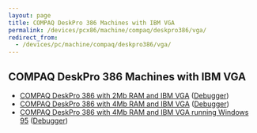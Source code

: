 ```yaml
---
layout: page
title: COMPAQ DeskPro 386 Machines with IBM VGA
permalink: /devices/pcx86/machine/compaq/deskpro386/vga/
redirect_from:
  - /devices/pc/machine/compaq/deskpro386/vga/
---
```


COMPAQ DeskPro 386 Machines with IBM VGA 
---

* [COMPAQ DeskPro 386 with 2Mb RAM and IBM VGA](2048kb/) ([Debugger](2048kb/debugger/))
* [COMPAQ DeskPro 386 with 4Mb RAM and IBM VGA](4096kb/) ([Debugger](4096kb/debugger/))
* [COMPAQ DeskPro 386 with 4Mb RAM and IBM VGA running Windows 95](/disks/pcx86/windows/win95/4.00.950/) ([Debugger](/disks/pcx86/windows/win95/4.00.950/debugger/))
